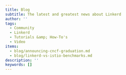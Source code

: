 ```yaml
---
title: Blog
subtitle: The latest and greatest news about Linkerd
author: ''
tags:
  - Community
  - Linkerd
  - Tutorials &amp; How-To's
  - Video
items:
  - blog/announcing-cncf-graduation.md
  - blog/linkerd-vs-istio-benchmarks.md
description: ''
keywords: []
---
```


